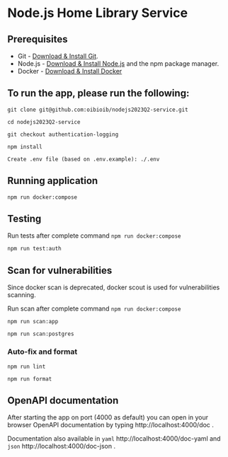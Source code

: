 # Node.js Home Library Service

## Prerequisites

- Git - [Download & Install Git](https://git-scm.com/downloads).
- Node.js - [Download & Install Node.js](https://nodejs.org/en/download/) and the npm package manager.
- Docker - [Download & Install Docker](https://www.docker.com/get-started/)

## To run the app, please run the following:

```
git clone git@github.com:oibioib/nodejs2023Q2-service.git
```

```
cd nodejs2023Q2-service
```

```
git checkout authentication-logging
```

```
npm install
```

```
Create .env file (based on .env.example): ./.env
```

## Running application

```
npm run docker:compose
```

## Testing

Run tests after complete command `npm run docker:compose`

```
npm run test:auth
```

## Scan for vulnerabilities

Since docker scan is deprecated, docker scout is used for vulnerabilities scanning.

Run scan after complete command `npm run docker:compose`

```
npm run scan:app
```

```
npm run scan:postgres
```

### Auto-fix and format

```
npm run lint
```

```
npm run format
```

## OpenAPI documentation

After starting the app on port (4000 as default) you can open
in your browser OpenAPI documentation by typing http://localhost:4000/doc .

Documentation also available in `yaml` http://localhost:4000/doc-yaml and `json` http://localhost:4000/doc-json .
